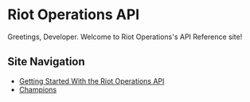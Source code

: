 # Riot Operations API

Greetings, Developer. Welcome to Riot Operations's API Reference site!

<h2> Site Navigation </h2>
        <ul class="homepage_nav">
          <li class="homepage_nav"><a href="https://meguin.github.io/RiotReferenceDocSite/getting_started/getting_started_landing_page.html">Getting Started With the Riot Operations API</a></li>
          <li><a href="https://meguin.github.io/RiotReferenceDocSite/Champions/champions_landing_page.html">Champions</a></li>
        </ul>
